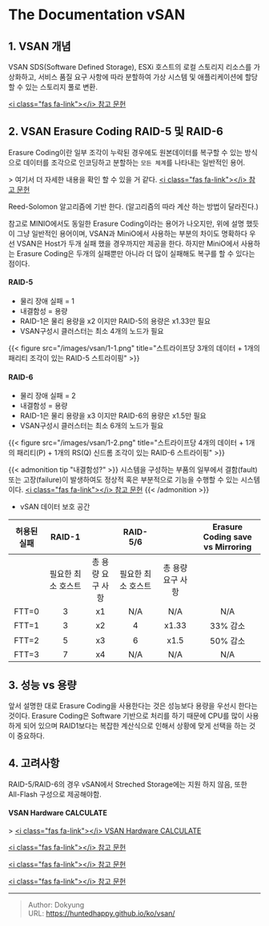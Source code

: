 # The Documentation vSAN


## 1. VSAN 개념

VSAN SDS(Software Defined Storage), ESXi 호스트의 로컬 스토리지 리소스를 가상화하고, 서비스 품질 요구 사항에 따라 분할하여 가상 시스템 및 애플리케이션에 할당 할 수 있는 스토리지 풀로 변환.

[&lt;i class=&#34;fas fa-link&#34;&gt;&lt;/i&gt; 참고 문헌](https://docs.vmware.com/kr/VMware-vSphere/7.0/com.vmware.vsphere.vsan-planning.doc/GUID-ACC10393-47F6-4C5A-85FC-88051C1806A0.html)


## 2. VSAN Erasure Coding RAID-5 및 RAID-6

Erasure Coding이란 일부 조각이 누락된 경우에도 원본데이터를 복구할 수 있는 방식으로 데이터를 조각으로 인코딩하고 분할하는 `모든 체계`를 나타내는 일반적인 용어.

&gt; 여기서 더 자세한 내용을 확인 할 수 있을 거 같다.   [&lt;i class=&#34;fas fa-link&#34;&gt;&lt;/i&gt; 참고 문헌](https://www.usenix.org/system/files/login/articles/10_plank-online.pdf)

Reed-Solomon 알고리즘에 기반 한다. (알고리즘의 따라 계산 하는 방법이 달라진다.)

참고로 MINIO에서도 동일한 Erasure Coding이라는 용어가 나오지만, 위에 설명 했듯이 그냥 일반적인 용어이며, VSAN과 MiniO에서 사용하는 부분의 차이도 명확하다 우선 VSAN은 Host가 두개 실패 했을 경우까지만 제공을 한다. 하지만 MiniO에서 사용하는 Erasure Coding은 두개의 실패뿐만 아니라 더 많이 실패해도 복구를 할 수 있다는 점이다.

#### RAID-5

* 물리 장애 실패 = 1
* 내결함성 = 용량
* RAID-1은 물리 용량을 x2 이지만 RAID-5의 용량은 x1.33만 필요
* VSAN구성시 클러스터는 최소 4개의 노드가 필요

{{&lt; figure src=&#34;/images/vsan/1-1.png&#34; title=&#34;스트라이프당 3개의 데이터 &#43; 1개의 패리티 조각이 있는 RAID-5 스트라이핑&#34; &gt;}}

#### RAID-6

* 물리 장애 실패 = 2
* 내결함성 = 용량
* RAID-1은 물리 용량을 x3 이지만 RAID-6의 용량은 x1.5만 필요
* VSAN구성시 클러스터는 최소 6개의 노드가 필요

{{&lt; figure src=&#34;/images/vsan/1-2.png&#34; title=&#34;스트라이프당 4개의 데이터 &#43; 1개의 패리티(P) &#43; 1개의 RS(Q) 신드롬 조각이 있는 RAID-6 스트라이핑&#34; &gt;}}

{{&lt; admonition tip &#34;내결함성?&#34; &gt;}}
시스템을 구성하는 부품의 일부에서 결함(fault) 또는 고장(failure)이 발생하여도 정상적 혹은 부분적으로 기능을 수행할 수 있는 시스템이다.
[&lt;i class=&#34;fas fa-link&#34;&gt;&lt;/i&gt; 참고 문헌](https://ko.wikipedia.org/wiki/%EC%9E%A5%EC%95%A0_%ED%97%88%EC%9A%A9_%EC%8B%9C%EC%8A%A4%ED%85%9C)
{{&lt; /admonition &gt;}}


* vSAN 데이터 보호 공간

|  허용된 실패  | RAID-1 || RAID-5/6 || Erasure Coding save vs Mirroring |
| :----------: | :----: |:-:| :---: | :-: | :--:  |
|       | 필요한 최소 호스트 | 총 용량 요구 사항 | 필요한 최소 호스트 | 총 용량 요구 사항 | |
| FTT=0 | 3 | x1 | N/A | N/A | N/A |
| FTT=1 | 3 | x2 | 4 | x1.33 | 33% 감소 |
| FTT=2 | 5 | x3 | 6 | x1.5 | 50% 감소 |
| FTT=3 | 7 | x4 | N/A | N/A | N/A |

## 3. 성능 vs 용량

앞서 설명한 대로 Erasure Coding을 사용한다는 것은 성능보다 용량을 우선시 한다는 것이다. Erasure Coding은 Software 기반으로 처리를 하기 때문에 CPU를 많이 사용하게 되어 있으며 RAID1보다는 복잡한 계산식으로 인해서 상황에 맞게 선택을 하는 것이 중요하다.

## 4. 고려사항
RAID-5/RAID-6의 경우 vSAN에서 Streched Storage에는 지원 하지 않음, 또한 All-Flash 구성으로 제공해야함. 

#### VSAN Hardware CALCULATE
&gt; [&lt;i class=&#34;fas fa-link&#34;&gt;&lt;/i&gt; VSAN Hardware CALCULATE](https://vsan.virtualappliances.eu/)

[&lt;i class=&#34;fas fa-link&#34;&gt;&lt;/i&gt; 참고 문헌](https://cormachogan.com/2016/02/15/vsan-6-2-part-2-raid-5-and-raid-6-configurations/)

[&lt;i class=&#34;fas fa-link&#34;&gt;&lt;/i&gt; 참고 문헌](https://download3.vmware.com/vcat/vmw-vcloud-architecture-toolkit-spv1-webworks/index.html#page/Storage%20and%20Availability/Architecting%20VMware%20vSAN%206.2/Architecting%20Virtual%20SAN%206.2.2.022.html)

[&lt;i class=&#34;fas fa-link&#34;&gt;&lt;/i&gt; 참고 문헌](https://blogs.vmware.com/virtualblocks/2018/06/07/the-use-of-erasure-coding-in-vsan/)

---

> Author: Dokyung  
> URL: https://huntedhappy.github.io/ko/vsan/  

